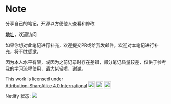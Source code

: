 # Note
分享自己的笔记，开源以方便他人查看和修改

[地址](https://note.coldin.top)，欢迎访问

如果你想对此笔记进行补充，欢迎提交PR或给我发邮件。欢迎对本笔记进行补充，将不胜感激。

因为本人水平有限，或因为之前记录时存在差错，部分笔记质量较差，仅供于参考我的学习流程使用，请大佬轻喷，谢谢。

<p xmlns:cc="http://creativecommons.org/ns#" >This work is licensed under <a href="http://creativecommons.org/licenses/by-sa/4.0/?ref=chooser-v1" target="_blank" rel="license noopener noreferrer" style="display:inline-block;">Attribution-ShareAlike 4.0 International<img style="height:22px!important;margin-left:3px;vertical-align:text-bottom;" src="https://mirrors.creativecommons.org/presskit/icons/cc.svg?ref=chooser-v1"><img style="height:22px!important;margin-left:3px;vertical-align:text-bottom;" src="https://mirrors.creativecommons.org/presskit/icons/by.svg?ref=chooser-v1"><img style="height:22px!important;margin-left:3px;vertical-align:text-bottom;" src="https://mirrors.creativecommons.org/presskit/icons/sa.svg?ref=chooser-v1"></a></p>

Netlify 状态: [![](https://api.netlify.com/api/v1/badges/8cf27ec5-740d-4db4-8e85-66d858486f96/deploy-status)](https://app.netlify.com/sites/coldin-note/deploys)
